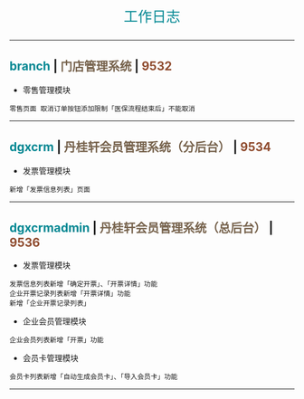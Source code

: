 <p align="center" style="font-size: 25px; color: #008792;">工作日志</p>

---

## <span style="color: #008792;">branch</span> | <span style="color: #76624c;">门店管理系统</span> | <span style="color: #8f4b2e;">9532</span>

- 零售管理模块

```
零售页面 取消订单按钮添加限制「医保流程结束后」不能取消
```

---

## <span style="color: #008792;">dgxcrm</span> | <span style="color: #76624c;">丹桂轩会员管理系统（分后台）</span> | <span style="color: #8f4b2e;">9534</span>

- 发票管理模块

```
新增「发票信息列表」页面
```

---

## <span style="color: #008792;">dgxcrmadmin</span> | <span style="color: #76624c;">丹桂轩会员管理系统（总后台）</span> | <span style="color: #8f4b2e;">9536</span>

- 发票管理模块

```
发票信息列表新增「确定开票」、「开票详情」功能
企业开票记录列表新增「开票详情」功能
新增「企业开票记录列表」

```

- 企业会员管理模块

```
企业会员列表新增「开票」功能
```

- 会员卡管理模块

```
会员卡列表新增「自动生成会员卡」、「导入会员卡」功能
```

---
